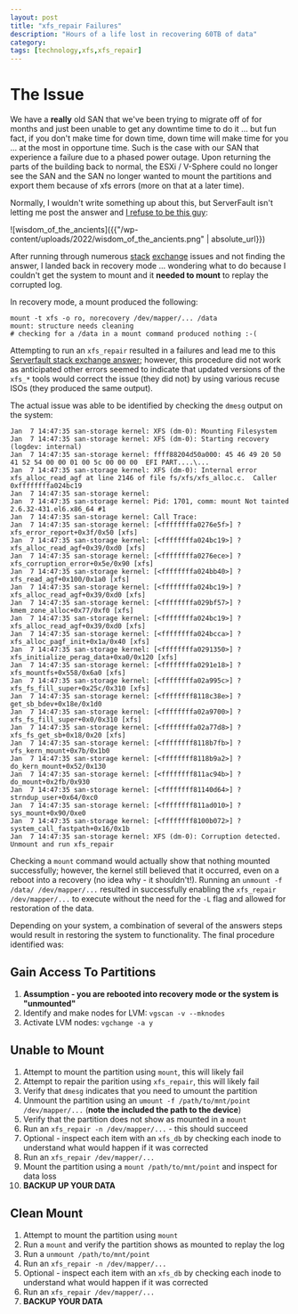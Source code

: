 ```yaml
---
layout: post
title: "xfs_repair Failures"
description: "Hours of a life lost in recovering 60TB of data"
category: 
tags: [technology,xfs,xfs_repair]
---
```


# The Issue
We have a **really** old SAN that we've been trying to migrate off of for months and just been unable to get any downtime time to do it ... but fun fact, if you don't make time for down time, down time will make time for you ... at the most in opportune time. Such is the case with our SAN that experience a failure due to a phased power outage. Upon returning the parts of the building back to normal, the ESXi / V-Sphere could no longer see the SAN and the SAN no longer wanted to mount the partitions and export them because of xfs errors (more on that at a later time).

Normally, I wouldn't write something up about this, but ServerFault isn't letting me post the answer and [I refuse to be this guy][1]:

![wisdom_of_the_ancients]({{"/wp-content/uploads/2022/wisdom_of_the_ancients.png" | absolute_url}})

After running through numerous [stack][2] [exchange][3] issues and not finding the answer, I landed back in recovery mode ... wondering what to do because I couldn't get the system to mount and it **needed to mount** to replay the corrupted log.

In recovery mode, a mount produced the following:

```
mount -t xfs -o ro, norecovery /dev/mapper/... /data
mount: structure needs cleaning
# checking for a /data in a mount command produced nothing :-(
```

Attempting to run an `xfs_repair` resulted in a failures and lead me to this [Serverfault stack exchange answer][2]; however, this procedure did not work as anticipated other errors seemed to indicate that updated versions of the `xfs_*` tools would correct the issue (they did not) by using various recuse ISOs (they produced the same output).

The actual issue was able to be identified by checking the `dmesg` output on the system:
```
Jan  7 14:47:35 san-storage kernel: XFS (dm-0): Mounting Filesystem
Jan  7 14:47:35 san-storage kernel: XFS (dm-0): Starting recovery (logdev: internal)
Jan  7 14:47:35 san-storage kernel: ffff88204d50a000: 45 46 49 20 50 41 52 54 00 00 01 00 5c 00 00 00  EFI PART....\...
Jan  7 14:47:35 san-storage kernel: XFS (dm-0): Internal error xfs_alloc_read_agf at line 2146 of file fs/xfs/xfs_alloc.c.  Caller 0xffffffffa024bc19
Jan  7 14:47:35 san-storage kernel: 
Jan  7 14:47:35 san-storage kernel: Pid: 1701, comm: mount Not tainted 2.6.32-431.el6.x86_64 #1
Jan  7 14:47:35 san-storage kernel: Call Trace:
Jan  7 14:47:35 san-storage kernel: [<ffffffffa0276e5f>] ? xfs_error_report+0x3f/0x50 [xfs]
Jan  7 14:47:35 san-storage kernel: [<ffffffffa024bc19>] ? xfs_alloc_read_agf+0x39/0xd0 [xfs]
Jan  7 14:47:35 san-storage kernel: [<ffffffffa0276ece>] ? xfs_corruption_error+0x5e/0x90 [xfs]
Jan  7 14:47:35 san-storage kernel: [<ffffffffa024bb40>] ? xfs_read_agf+0x100/0x1a0 [xfs]
Jan  7 14:47:35 san-storage kernel: [<ffffffffa024bc19>] ? xfs_alloc_read_agf+0x39/0xd0 [xfs]
Jan  7 14:47:35 san-storage kernel: [<ffffffffa029bf57>] ? kmem_zone_alloc+0x77/0xf0 [xfs]
Jan  7 14:47:35 san-storage kernel: [<ffffffffa024bc19>] ? xfs_alloc_read_agf+0x39/0xd0 [xfs]
Jan  7 14:47:35 san-storage kernel: [<ffffffffa024bcca>] ? xfs_alloc_pagf_init+0x1a/0x40 [xfs]
Jan  7 14:47:35 san-storage kernel: [<ffffffffa0291350>] ? xfs_initialize_perag_data+0xa0/0x120 [xfs]
Jan  7 14:47:35 san-storage kernel: [<ffffffffa0291e18>] ? xfs_mountfs+0x558/0x6a0 [xfs]
Jan  7 14:47:35 san-storage kernel: [<ffffffffa02a995c>] ? xfs_fs_fill_super+0x25c/0x310 [xfs]
Jan  7 14:47:35 san-storage kernel: [<ffffffff8118c38e>] ? get_sb_bdev+0x18e/0x1d0
Jan  7 14:47:35 san-storage kernel: [<ffffffffa02a9700>] ? xfs_fs_fill_super+0x0/0x310 [xfs]
Jan  7 14:47:35 san-storage kernel: [<ffffffffa02a77d8>] ? xfs_fs_get_sb+0x18/0x20 [xfs]
Jan  7 14:47:35 san-storage kernel: [<ffffffff8118b7fb>] ? vfs_kern_mount+0x7b/0x1b0
Jan  7 14:47:35 san-storage kernel: [<ffffffff8118b9a2>] ? do_kern_mount+0x52/0x130
Jan  7 14:47:35 san-storage kernel: [<ffffffff811ac94b>] ? do_mount+0x2fb/0x930
Jan  7 14:47:35 san-storage kernel: [<ffffffff81140d64>] ? strndup_user+0x64/0xc0
Jan  7 14:47:35 san-storage kernel: [<ffffffff811ad010>] ? sys_mount+0x90/0xe0
Jan  7 14:47:35 san-storage kernel: [<ffffffff8100b072>] ? system_call_fastpath+0x16/0x1b
Jan  7 14:47:35 san-storage kernel: XFS (dm-0): Corruption detected. Unmount and run xfs_repair
```

Checking a `mount` command would actually show that nothing mounted successfully; however, the kernel still believed that it occurred, even on a reboot into a recovery (no idea why - it shouldn't!). Running an `unmount -f /data/ /dev/mapper/...` resulted in successfully enabling the `xfs_repair /dev/mapper/...` to execute without the need for the `-L` flag and allowed for restoration of the data.

Depending on your system, a combination of several of the answers steps would result in restoring the system to functionality. The final procedure identified was:

## Gain Access To Partitions
 1. **Assumption - you are rebooted into recovery mode or the system is "unmounted"**
 2. Identify and make nodes for LVM: `vgscan -v --mknodes` 
 3. Activate LVM nodes: `vgchange -a y`

## Unable to Mount
 1. Attempt to mount the partition using `mount`, this will likely fail
 2. Attempt to repair the parition using `xfs_repair`, this will likely fail
 3. Verify that `dmesg` indicates that you need to umount the partition
 4. Unmount the partition using an `umount -f /path/to/mnt/point /dev/mapper/...` (**note the included the path to the device**)
 5. Verify that the partition does not show as mounted in a `mount`
 6. Run an `xfs_repair -n /dev/mapper/...` - this should succeed
 7. Optional - inspect each item with an `xfs_db` by checking each inode to understand what would happen if it was corrected
 8. Run an `xfs_repair /dev/mapper/...`
 9. Mount the partition using a `mount /path/to/mnt/point` and inspect for data loss
 10. **BACKUP UP YOUR DATA**
 

## Clean Mount
 1. Attempt to mount the partition using `mount`
 2. Run a `mount` and verify the partition shows as mounted to replay the log
 3. Run a `unmount /path/to/mnt/point`
 4. Run an `xfs_repair -n /dev/mapper/...`
 5. Optional - inspect each item with an `xfs_db` by checking each inode to understand what would happen if it was corrected
 6. Run an `xfs_repair /dev/mapper/...`
 7. **BACKUP YOUR DATA**


  [1]: https://xkcd.com/979/
  [2]: https://serverfault.com/a/834853
  [3]: https://superuser.com/a/430719/311569